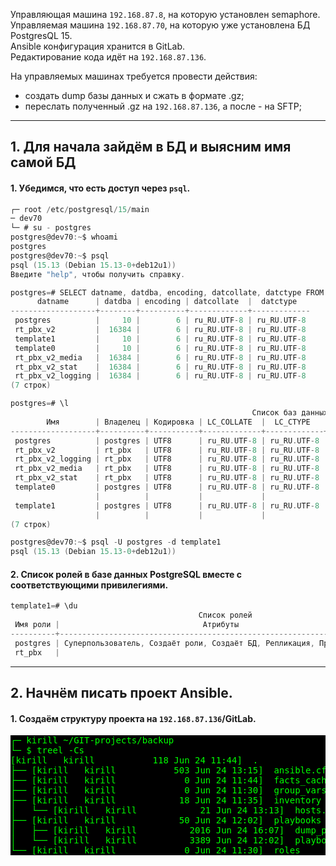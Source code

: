 Управляющая машина `192.168.87.8`, на которую установлен semaphore.
<br/> Управляемая машина `192.168.87.70`, на которую уже установлена БД PostgresQL 15.
<br/> Ansible конфигурация хранится в GitLab.
<br/> Редактирование кода идёт на `192.168.87.136`.

На управляемых машинах требуется провести действия:
  - создать dump базы данных и сжать в формате .gz;
  - переслать полученный .gz на `192.168.87.136`, а после - на SFTP;
-----------------------------------------------------------------------

## 1. Для начала зайдём в БД и выясним имя самой БД

#### 1. Убедимся, что есть доступ через `psql`.
```c
┌─ root /etc/postgresql/15/main 
─ dev70 
└─ # su - postgres 
postgres@dev70:~$ whoami 
postgres
postgres@dev70:~$ psql 
psql (15.13 (Debian 15.13-0+deb12u1))
Введите "help", чтобы получить справку.

postgres=# SELECT datname, datdba, encoding, datcollate, datctype FROM pg_database;
      datname      | datdba | encoding | datcollate  |  datctype   
-------------------+--------+----------+-------------+-------------
 postgres          |     10 |        6 | ru_RU.UTF-8 | ru_RU.UTF-8
 rt_pbx_v2         |  16384 |        6 | ru_RU.UTF-8 | ru_RU.UTF-8
 template1         |     10 |        6 | ru_RU.UTF-8 | ru_RU.UTF-8
 template0         |     10 |        6 | ru_RU.UTF-8 | ru_RU.UTF-8
 rt_pbx_v2_media   |  16384 |        6 | ru_RU.UTF-8 | ru_RU.UTF-8
 rt_pbx_v2_stat    |  16384 |        6 | ru_RU.UTF-8 | ru_RU.UTF-8
 rt_pbx_v2_logging |  16384 |        6 | ru_RU.UTF-8 | ru_RU.UTF-8
(7 строк)

postgres=# \l
                                                      Список баз данных
        Имя        | Владелец | Кодировка | LC_COLLATE  |  LC_CTYPE   | локаль ICU | Провайдер локали |     Права доступа     
-------------------+----------+-----------+-------------+-------------+------------+------------------+-----------------------
 postgres          | postgres | UTF8      | ru_RU.UTF-8 | ru_RU.UTF-8 |            | libc             | 
 rt_pbx_v2         | rt_pbx   | UTF8      | ru_RU.UTF-8 | ru_RU.UTF-8 |            | libc             | 
 rt_pbx_v2_logging | rt_pbx   | UTF8      | ru_RU.UTF-8 | ru_RU.UTF-8 |            | libc             | 
 rt_pbx_v2_media   | rt_pbx   | UTF8      | ru_RU.UTF-8 | ru_RU.UTF-8 |            | libc             | 
 rt_pbx_v2_stat    | rt_pbx   | UTF8      | ru_RU.UTF-8 | ru_RU.UTF-8 |            | libc             | 
 template0         | postgres | UTF8      | ru_RU.UTF-8 | ru_RU.UTF-8 |            | libc             | =c/postgres          +
                   |          |           |             |             |            |                  | postgres=CTc/postgres
 template1         | postgres | UTF8      | ru_RU.UTF-8 | ru_RU.UTF-8 |            | libc             | =c/postgres          +
                   |          |           |             |             |            |                  | postgres=CTc/postgres
(7 строк)
```

```c
postgres@dev70:~$ psql -U postgres -d template1
psql (15.13 (Debian 15.13-0+deb12u1))
```

#### 2. Список ролей в базе данных PostgreSQL вместе с соответствующими привилегиями.
```c
template1=# \du
                                          Список ролей
 Имя роли |                                Атрибуты                                 | Член ролей 
----------+-------------------------------------------------------------------------+------------
 postgres | Суперпользователь, Создаёт роли, Создаёт БД, Репликация, Пропускать RLS | {}
 rt_pbx   |                                                                         | {}
```
-----------------------------------------------------------------------

## 2. Начнём писать проект Ansible.

#### 1. Создаём структуру проекта на `192.168.87.136`/GitLab.
<pre style="color: #00ff00; background-color: #000000;">
┌─ kirill ~/GIT-projects/backup 
└─ $ treel -Cs
[kirill   kirill           118 Jun 24 11:44]  .
├── [kirill   kirill           503 Jun 24 13:15]  ansible.cfg
├── [kirill   kirill             0 Jun 24 11:44]  facts_cache
├── [kirill   kirill             0 Jun 24 11:30]  group_vars
├── [kirill   kirill            18 Jun 24 11:35]  inventory
│   └── [kirill   kirill            21 Jun 24 13:13]  hosts.ini
├── [kirill   kirill            50 Jun 24 12:02]  playbooks
│   ├── [kirill   kirill          2016 Jun 24 16:07]  dump_play.yml
│   └── [kirill   kirill          3389 Jun 24 12:02]  playbook.yml
└── [kirill   kirill             0 Jun 24 11:30]  roles
</pre>




